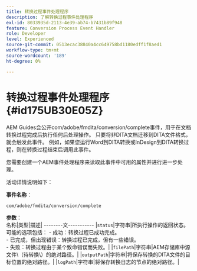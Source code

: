 ```yaml
---
title: 转换过程事件处理程序
description: 了解转换过程事件处理程序
exl-id: 8033935d-2113-4e39-ab74-b7431b89f948
feature: Conversion Process Event Handler
role: Developer
level: Experienced
source-git-commit: 0513ecac38840a4cc649758bd1180edff1f8aed1
workflow-type: tm+mt
source-wordcount: '189'
ht-degree: 0%

---
```


# 转换过程事件处理程序 {#id175UB30E05Z}

AEM Guides会公开com/adobe/fmdita/conversion/complete事件，用于在文档转换过程完成后执行任何后处理操作。 只要将非DITA文档迁移到DITA文件格式，就会触发此事件。 例如，如果您运行Word到DITA转换或InDesign到DITA转换过程，则在转换过程结束后调用此事件。

您需要创建一个AEM事件处理程序来读取此事件中可用的属性并进行进一步处理。

活动详情说明如下：

**事件名称**：

```HTTP
com/adobe/fmdita/conversion/complete 
```

**参数**：\
名称|类型|描述|
--------文-----------
|`status`|字符串|所执行操作的返回状态。 可能的选项包括： -   成功：转换过程已成功完成。 <br> -   已完成，但出现错误：转换过程已完成，但有一些错误。 <br>-   失败：转换过程由于某个致命错误而失败。|
|`filePath`|字符串|AEM存储库中源文件\（待转换\）的绝对路径。|
|`outputPath`|字符串|将保存转换的DITA文件的目标位置的绝对路径。|
|`logPath`|字符串|将保存转换日志的节点的绝对路径。|
